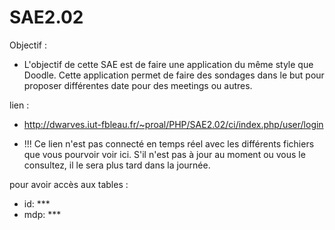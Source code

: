 # SAE2.02

Objectif :
- L'objectif de cette SAE est de faire une application du même style que Doodle. Cette application permet de faire des sondages dans le but pour proposer différentes date pour des meetings ou autres.

lien :
- http://dwarves.iut-fbleau.fr/~proal/PHP/SAE2.02/ci/index.php/user/login

- !!! Ce lien n'est pas connecté en temps réel avec les différents fichiers que vous pourvoir voir ici. S'il n'est pas à jour au moment ou vous le consultez, il le sera plus tard dans la journée.

pour avoir accès aux tables :
- id:  ***
- mdp: ***

